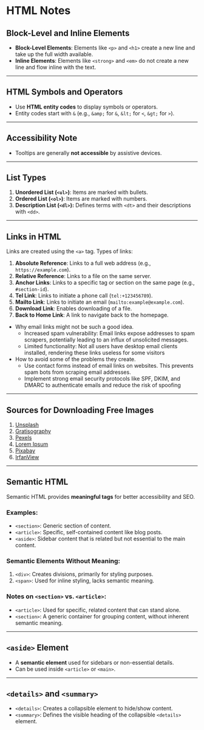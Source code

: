 # HTML Notes

## Block-Level and Inline Elements

- **Block-Level Elements**: Elements like `<p>` and `<h1>` create a new line and take up the full width available.
- **Inline Elements**: Elements like `<strong>` and `<em>` do not create a new line and flow inline with the text.

---

## HTML Symbols and Operators

- Use **HTML entity codes** to display symbols or operators.
- Entity codes start with `&` (e.g., `&amp;` for `&`, `&lt;` for `<`, `&gt;` for `>`).

---

## Accessibility Note

- Tooltips are generally **not accessible** by assistive devices.

---

## List Types

1. **Unordered List (`<ul>`)**: Items are marked with bullets.
2. **Ordered List (`<ol>`)**: Items are marked with numbers.
3. **Description List (`<dl>`):** Defines terms with `<dt>` and their descriptions with `<dd>`.

---

## Links in HTML

Links are created using the `<a>` tag. Types of links:

1. **Absolute Reference**: Links to a full web address (e.g., `https://example.com`).
2. **Relative Reference**: Links to a file on the same server.
3. **Anchor Links**: Links to a specific tag or section on the same page (e.g., `#section-id`).
4. **Tel Link**: Links to initiate a phone call (`tel:+123456789`).
5. **Mailto Link**: Links to initiate an email (`mailto:example@example.com`).
6. **Download Link**: Enables downloading of a file.
7. **Back to Home Link**: A link to navigate back to the homepage.


* Why email links might not be such a good idea.
  * Increased spam vulnerability: Email links expose addresses to spam scrapers, potentially leading to an influx of unsolicited messages.
  * Limited functionality: Not all users have desktop email clients installed, rendering these links useless for some visitors
* How to avoid some of the problems they create.
  * Use contact forms instead of email links on websites. This prevents spam bots from scraping email addresses.
  * Implement strong email security protocols like SPF, DKIM, and DMARC to authenticate emails and reduce the risk of spoofing

---

## Sources for Downloading Free Images

1. [Unsplash](https://unsplash.com)
2. [Gratisography](https://gratisography.com)
3. [Pexels](https://pexels.com)
4. [Lorem Ipsum](https://loremipsum.io)
5. [Pixabay](https://pixabay.com)
6. [IrfanView](https://www.irfanview.com)

---

## Semantic HTML

Semantic HTML provides **meaningful tags** for better accessibility and SEO.

### Examples:

- `<section>`: Generic section of content.
- `<article>`: Specific, self-contained content like blog posts.
- `<aside>`: Sidebar content that is related but not essential to the main content.

### Semantic Elements Without Meaning:

1. `<div>`: Creates divisions, primarily for styling purposes.
2. `<span>`: Used for inline styling, lacks semantic meaning.

### Notes on `<section>` vs. `<article>`:

- `<article>`: Used for specific, related content that can stand alone.
- `<section>`: A generic container for grouping content, without inherent semantic meaning.

---

## `<aside>` Element

- A **semantic element** used for sidebars or non-essential details.
- Can be used inside `<article>` or `<main>`.

---

## `<details>` and `<summary>`

- `<details>`: Creates a collapsible element to hide/show content.
- `<summary>`: Defines the visible heading of the collapsible `<details>` element.
